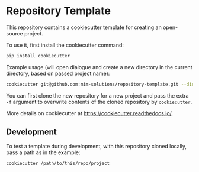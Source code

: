 # Repository Template

This repository contains a cookiecutter template for creating an open-source project.

To use it, first install the cookiecutter command:

```bash
pip install cookiecutter
```

Example usage (will open dialogue and create a new directory in the current directory, based on passed project name):

```bash
cookiecutter git@github.com:mim-solutions/repository-template.git --directory your_project
```

You can first clone the new repository for a new project and pass the extra `-f` argument
to overwrite contents of the cloned repository by `cookiecutter`.

More details on cookiecutter at https://cookiecutter.readthedocs.io/.

## Development

To test a template during development, with this repository cloned locally, pass a path as in the example:

```bash
cookiecutter /path/to/this/repo/project
```
